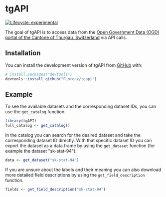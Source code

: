
# tgAPI


<!-- badges: start -->
[![Lifecycle: experimental](https://img.shields.io/badge/lifecycle-experimental-orange.svg)](https://lifecycle.r-lib.org/articles/stages.html#experimental)
<!-- badges: end -->

The goal of tgAPI is to access data from the [Open Government Data (OGD) portal of the Cantone of Thurgau, Switzerland](https://data.tg.ch/pages/start/) via API calls.

## Installation

You can install the development version of tgAPI from [GitHub](https://github.com/) with:

``` r
# install.packages("devtools")
devtools::install_github("FLorenz/tgapi")
```

## Example

To see the available datasets and the corresponding dataset IDs, you can use the `get_catalog` function.

``` r
library(tgAPI)
full_catalog <- get_catalog()
```

In the catalog you can search for the desired dataset and take the corresponding dataset ID directly.
With that specific dataset ID you can export the dataset as a data.frame by using the `get_dataset` function (for example the dataset "sk-stat-94").

``` r
data <- get_dataset("sk-stat-94")
```

If you are unsure about the labels and their meaning you can also download more detailed field descriptions by using the `get_field_description` function.

``` r
fields <- get_field_description("sk-stat-94")
```



